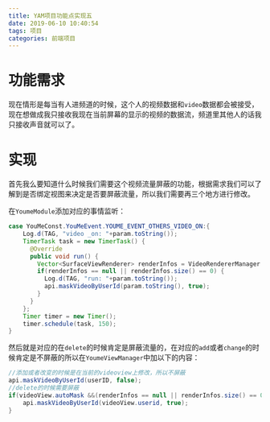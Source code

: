 ```yaml
---
title: YAM项目功能点实现五
date: 2019-06-10 10:40:54
tags: 项目
categories: 前端项目
---
```


# 功能需求

现在情形是每当有人进频道的时候，这个人的视频数据和`video`数据都会被接受，现在想做成我只接收我现在当前屏幕的显示的视频的数据流，频道里其他人的话我只接收声音就可以了。

# 实现

首先我么要知道什么时候我们需要这个视频流量屏蔽的功能，根据需求我们可以了解到是否绑定视图来决定是否要屏蔽流量，所以我们需要再三个地方进行修改。

在`YoumeModule`添加对应的事情监听：

```java
case YouMeConst.YouMeEvent.YOUME_EVENT_OTHERS_VIDEO_ON:{
    Log.d(TAG, "video _on: "+param.toString());
    TimerTask task = new TimerTask() {
      @Override
      public void run() {
        Vector<SurfaceViewRenderer> renderInfos = VideoRendererManager.getInstance().getRender(param.toString());
        if(renderInfos == null || renderInfos.size() == 0) {
          Log.d(TAG, "run: "+param.toString());
          api.maskVideoByUserId(param.toString(), true);
        }
      }
    };
    Timer timer = new Timer();
    timer.schedule(task, 150);
}
```

然后就是对应的在`delete`的时候肯定是屏蔽流量的，在对应的`add`或者`change`的时候肯定是不屏蔽的所以在`YoumeViewManager`中加以下的内容：

```java
//添加或者改变的时候是在当前的videoview上修改，所以不屏蔽
api.maskVideoByUserId(userID, false);
//delete的时候需要屏蔽
if(videoView.autoMask &&(renderInfos == null || renderInfos.size() == 0)){
	api.maskVideoByUserId(videoView.userid, true);
}
```


